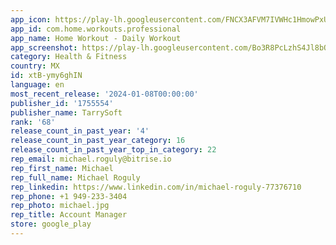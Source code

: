 ```yaml
---
app_icon: https://play-lh.googleusercontent.com/FNCX3AFVM7IVWHc1HmowPxUWTr6CyBFECWsY-oFmKu9aCbm8ERLJ1U3GrUjTvHuYBA
app_id: com.home.workouts.professional
app_name: Home Workout - Daily Workout
app_screenshot: https://play-lh.googleusercontent.com/Bo3R8PcLzhS4Jl8bOWywSjL8WwczQEAHZmdrJxNElujkUvedeSpjsrzd872aPfBJzg
category: Health & Fitness
country: MX
id: xtB-ymy6ghIN
language: en
most_recent_release: '2024-01-08T00:00:00'
publisher_id: '1755554'
publisher_name: TarrySoft
rank: '68'
release_count_in_past_year: '4'
release_count_in_past_year_category: 16
release_count_in_past_year_top_in_category: 22
rep_email: michael.roguly@bitrise.io
rep_first_name: Michael
rep_full_name: Michael Roguly
rep_linkedin: https://www.linkedin.com/in/michael-roguly-77376710
rep_phone: +1 949-233-3404
rep_photo: michael.jpg
rep_title: Account Manager
store: google_play
---
```

